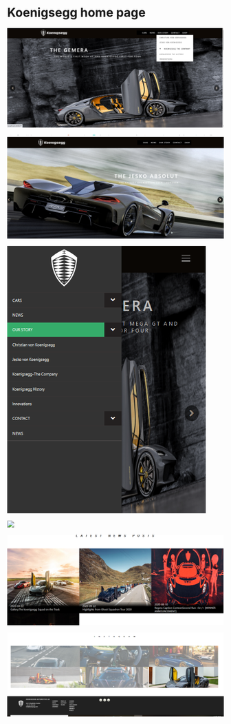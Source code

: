 # Koenigsegg home page

 
![](priprema/paint/home.png)

![](priprema/paint/homejesko.png)

![](priprema/paint/sidedrawer.png)

![](priprema/paint/slidein.gif)

![](priprema/paint/lastestnews.png)

![](priprema/paint/ig.png)
